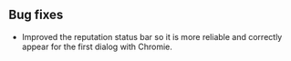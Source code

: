 ## Bug fixes

- Improved the reputation status bar so it is more reliable and correctly appear for the first dialog with Chromie.